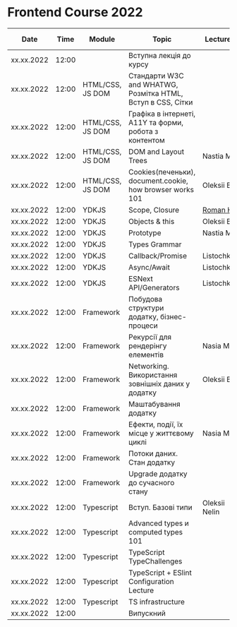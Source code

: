 # Frontend Course 2022

| Date | Time | Module | Topic | Lecturer | Summary | Slides | Video | Home task |
| --- | --- | --- | --- | --- | --- | --- | --- | --- |
xx.xx.2022|12:00| |Вступна лекція до курсу||||||
xx.xx.2022|12:00|HTML/CSS, JS DOM | Стандарти W3C and WHATWG, Розмітка HTML, Вступ в CSS, Сітки||||||
xx.xx.2022|12:00|HTML/CSS, JS DOM | Графіка в інтернеті, А11Y та форми, робота з контентом||||||
xx.xx.2022|12:00|HTML/CSS, JS DOM | DOM and Layout Trees|Nastia M|||||
xx.xx.2022|12:00|HTML/CSS, JS DOM | Cookies(печеньки), document.cookie, how browser works 101|Oleksii B.|||||
xx.xx.2022|12:00|YDKJS|Scope, Closure|[Roman H.](https://github.com/Roman-Halenko)|||||
xx.xx.2022|12:00|YDKJS|Objects & this|Oleksii B.|||||
xx.xx.2022|12:00|YDKJS|Prototype|Nastia M.|||||
xx.xx.2022|12:00|YDKJS|Types Grammar||||||
xx.xx.2022|12:00|YDKJS|Callback/Promise|Listochkin|||||
xx.xx.2022|12:00|YDKJS|Async/Await|Listochkin|||||
xx.xx.2022|12:00|YDKJS|ESNext API/Generators|Listochkin|||||
xx.xx.2022|12:00|Framework|Побудова структури додатку, бізнес-процеси||||||
xx.xx.2022|12:00|Framework|Рекурсії для рендерінгу елементів|Nasia M.|||||
xx.xx.2022|12:00|Framework|Networking. Використання зовнішніх даних у додатку|Oleksii B.|||||
xx.xx.2022|12:00|Framework|Маштабування додатку||||||
xx.xx.2022|12:00|Framework|Ефекти, події, їх місце у життєвому циклі|Nasia M.|||||
xx.xx.2022|12:00|Framework|Потоки даних. Стан додатку||||||
xx.xx.2022|12:00|Framework|Upgrade додатку до сучасного стану||||||
xx.xx.2022|12:00|Typescript|Вступ. Базові типи|Oleksii Nelin|||||
xx.xx.2022|12:00|Typescript|Advanced types и computed types 101||||||
xx.xx.2022|12:00|Typescript|TypeScript TypeChallenges||||||
xx.xx.2022|12:00|Typescript|TypeScript + ESlint Configuration Lecture||||||
xx.xx.2022|12:00|Typescript|TS infrastructure||||||
xx.xx.2022|12:00||Випускний||||||
